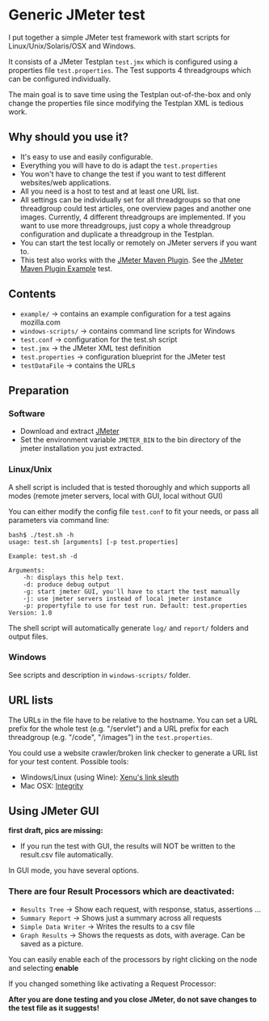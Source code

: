 # Generic JMeter test #

I put together a simple JMeter test framework with start scripts for Linux/Unix/Solaris/OSX and Windows.

It consists of a JMeter Testplan `test.jmx` which is configured using a properties file `test.properties`.
The Test supports 4 threadgroups which can be configured individually.

The main goal is to save time using the Testplan out-of-the-box and only change the properties file since modifying the Testplan XML is tedious work.

## Why should you use it? ##

 * It's easy to use and easily configurable.
 * Everything you will have to do is adapt the `test.properties`
 * You won't have to change the test if you want to test different websites/web applications.
 * All you need is a host to test and at least one URL list.
 * All settings can be individually set for all threadgroups so that one threadgroup could test articles, one overview pages and another one images. Currently, 4 different threadgroups are implemented. If you want to use more threadgroups, just copy a whole threadgroup configuration and duplicate a threadgroup in the Testplan.
 * You can start the test locally or remotely on JMeter servers if you want to.
 * This test also works with the [JMeter Maven Plugin][1]. See the [JMeter Maven Plugin Example][5] test.

## Contents ##

 * `example/` -> contains an example configuration for a test agains mozilla.com
 * `windows-scripts/` -> contains command line scripts for Windows
 * `test.conf` -> configuration for the test.sh script
 * `test.jmx` -> the JMeter XML test definition
 * `test.properties` -> configuration blueprint for the JMeter test
 * `testDataFile` -> contains the URLs

## Preparation ##

### Software ###

 * Download and extract [JMeter][2]
 * Set the environment variable `JMETER_BIN` to the bin directory of the jmeter installation you just extracted.

### Linux/Unix

A shell script is included that is tested thoroughly and which supports all modes (remote jmeter servers, local with GUI, local without GUI)

You can either modify the config file `test.conf` to fit your needs, or pass all parameters via command line:

    bash$ ./test.sh -h
    usage: test.sh [arguments] [-p test.properties]

    Example: test.sh -d

    Arguments:
        -h: displays this help text.
        -d: produce debug output
        -g: start jmeter GUI, you'll have to start the test manually
        -j: use jmeter servers instead of local jmeter instance
        -p: propertyfile to use for test run. Default: test.properties
    Version: 1.0

The shell script will automatically generate `log/` and `report/` folders and output files.

### Windows

See scripts and description in `windows-scripts/` folder.

## URL lists ##

The URLs in the file have to be relative to the hostname.
You can set a URL prefix for the whole test (e.g. "/servlet") and a URL prefix for each threadgroup (e.g. "/code", "/images") in the `test.properties`.

You could use a website crawler/broken link checker to generate a URL list for your test content. Possible tools:

 * Windows/Linux (using Wine): [Xenu's link sleuth][3]
 * Mac OSX: [Integrity][4]

## Using JMeter GUI ##

**first draft, pics are missing:**

 * If you run the test with GUI, the results will NOT be written to the result.csv file automatically.

In GUI mode, you have several options.

### There are four Result Processors which are deactivated: ###

 * `Results Tree` -> Show each request, with response, status, assertions ...
 * `Summary Report` -> Shows just a summary across all requests
 * `Simple Data Writer` -> Writes the results to a csv file
 * `Graph Results` -> Shows the requests as dots, with average. Can be saved as a picture.

You can easily enable each of the processors by right clicking on the node and selecting **enable**

If you changed something like activating a Request Processor:

**After you are done testing and you close JMeter, do not save changes to the test file as it suggests!**

[1]:    http://jmeter.lazerycode.com                                "JMeter Maven Plugin"
[2]:    http://jakarta.apache.org/jmeter/                           "JMeter"
[3]:    http://home.snafu.de/tilman/xenulink.html                   "Xenu's link sleuth"
[4]:    http://peacockmedia.co.uk/integrity/                        "Integrity"
[5]:    https://github.com/afranken/jmeter-maven-plugin-example     "JMeter Maven Plugin Example"
